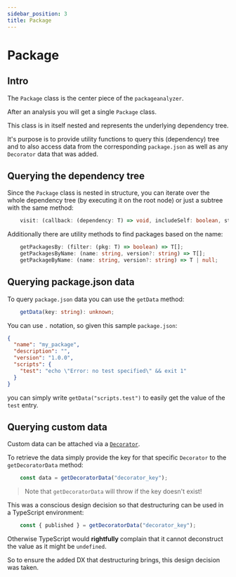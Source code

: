 ```yaml
---
sidebar_position: 3
title: Package
---
```


# Package
## Intro
The `Package` class is the center piece of the `packageanalyzer`.

After an analysis you will get a single `Package` class.

This class is in itself nested and represents the underlying dependency tree.

It's purpose is to provide utility functions to query this (dependency) tree and to also access data from the corresponding `package.json` as well as any `Decorator` data that was added.

## Querying the dependency tree
Since the `Package` class is nested in structure, you can iterate over the whole dependency tree (by executing it on the root node) or just a subtree with the same method:
```typescript
    visit: (callback: (dependency: T) => void, includeSelf: boolean, start: T) => void;
```
Additionally there are utility methods to find packages based on the name:
```typescript
    getPackagesBy: (filter: (pkg: T) => boolean) => T[];
    getPackagesByName: (name: string, version?: string) => T[];
    getPackageByName: (name: string, version?: string) => T | null;
```

## Querying package.json data
To query `package.json` data you can use the `getData` method:
```typescript
    getData(key: string): unknown;
```
You can use `.` notation, so given this sample `package.json`:
```json
{
  "name": "my_package",
  "description": "",
  "version": "1.0.0",
  "scripts": {
    "test": "echo \"Error: no test specified\" && exit 1"
  }
}
```
you can simply write `getData("scripts.test")` to easily get the value of the `test` entry.

## Querying custom data
Custom data can be attached via a [`Decorator`](./decorator.md).

To retrieve the data simply provide the key for that specific `Decorator` to the `getDecoratorData` method:
```typescript
    const data = getDecoratorData("decorator_key");
```
> Note that `getDecoratorData` will throw if the key doesn't exist!

This was a conscious design decision so that destructuring can be used in a TypeScript environment:
```typescript
    const { published } = getDecoratorData("decorator_key");
```
Otherwise TypeScript would **rightfully** complain that it cannot deconstruct the value as it might be `undefined`.

So to ensure the added DX that destructuring brings, this design decision was taken.
